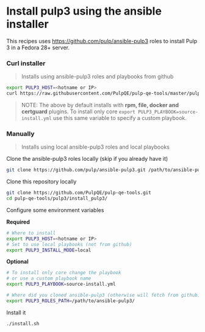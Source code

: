 # Install pulp3 using the ansible installer

This recipes uses https://github.com/pulp/ansible-pulp3 roles to install Pulp 3 in a Fedora 28+ server.

### Curl installer

> Installs using ansible-pulp3 roles and playbooks from github

```bash
export PULP3_HOST=<hotname or IP>
curl https://raw.githubusercontent.com/PulpQE/pulp-qe-tools/master/pulp3/install_pulp3/install.sh | bash
```

> NOTE: The above by default installs with **rpm, file, docker and certguard** plugins. To install only core `export PULP3_PLAYBOOK=source-install.yml` use this same variable to specify a custom playbook.

### Manually

> Installs using local ansible-pulp3 roles and local playbooks

Clone the ansible-pulp3 roles locally (skip if you already have it)

```bash
git clone https://github.com/pulp/ansible-pulp3.git /path/to/ansible-pulp3/
```

Clone this repository locally

```bash
git clone https://github.com/PulpQE/pulp-qe-tools.git
cd pulp-qe-tools/pulp3/install_pulp3/
```

Configure some environment variables

**Required**

```bash
# Where to install
export PULP3_HOST=<hotname or IP>
# Set to use local playbooks (not from github)
export PULP3_INSTALL_MODE=local
```

**Optional**

```bash
# To install only core change the playbook
# or use a custom playbook name
export PULP3_PLAYBOOK=source-install.yml  

# Where did you cloned ansible-pulp3 (otherwise will fetch from github)
export PULP3_ROLES_PATH=/path/to/ansible-pulp3/
```

Install it

```bash
./install.sh
```
